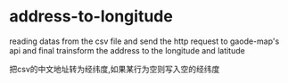 # address-to-longitude
reading datas from the csv file and send the http request to gaode-map's api and final trainsform the address to the longitude and latitude

把csv的中文地址转为经纬度,如果某行为空则写入空的经纬度

